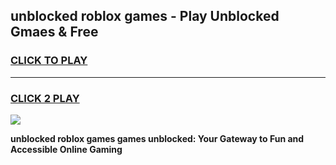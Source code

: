 
## unblocked roblox games - Play Unblocked Gmaes & Free
<h3>
<a href="https://news.freeplayer.one?title=unblocked_roblox_games&ref=16F">CLICK TO PLAY</a></h3>
<hr>

<h3>
<a href="https://news.freeplayer.one?title=unblocked_roblox_games&ref=16F">CLICK 2 PLAY</a>
  
</h3>

<a href="https://news.freeplayer.one?title=unblocked_roblox_games&ref=16F/"><img src="https://clearcache.store/games.png"></a>


**unblocked roblox games games unblocked: Your Gateway to Fun and Accessible Online Gaming**
